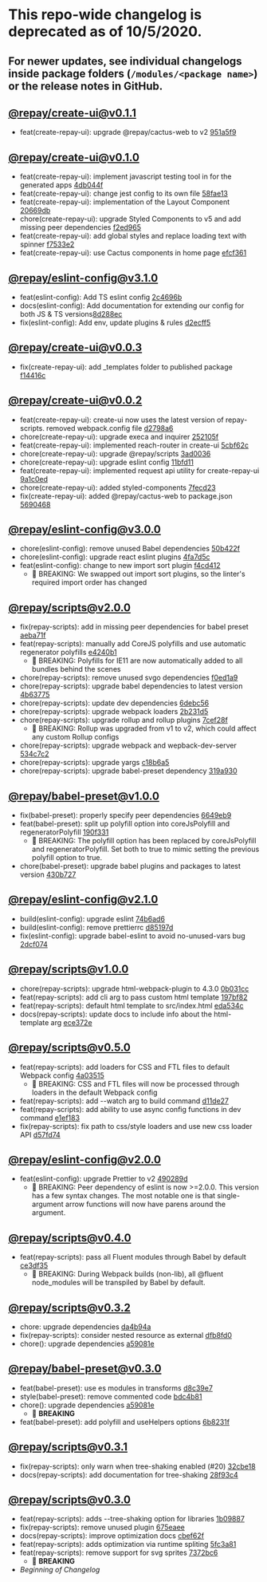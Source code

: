 # This repo-wide changelog is deprecated as of 10/5/2020.

## For newer updates, see individual changelogs inside package folders (`/modules/<package name>`) or the release notes in GitHub.


## [@repay/create-ui@v0.1.1](https://github.com/repaygithub/ui-tools/commit/339849bed832247ae88691e0a1e3ba484230c06b)

- feat(create-repay-ui): upgrade @repay/cactus-web to v2 [951a5f9](https://github.com/repaygithub/ui-tools/commit/951a5f947e23e81049dcad70cc834fdc417b06ca)


## [@repay/create-ui@v0.1.0](https://github.com/repaygithub/ui-tools/commit/d766030eb4514671b501fb1d28d1a724d6922f3c)

- feat(create-repay-ui): implement javascript testing tool in for the generated apps [4db044f](https://github.com/repaygithub/ui-tools/commit/4db044f1e65b603c523e05fcfb21fc78c6b829e9)
- feat(create-repay-ui): change jest config to its own file [58fae13](https://github.com/repaygithub/ui-tools/commit/58fae13a431a0263591f3435b3348a7d16b026e6)
- feat(create-repay-ui): implementation of the Layout Component [20669db](https://github.com/repaygithub/ui-tools/commit/20669db3a04573ca8e2e351f096dd1aa04335c9c)
- chore(create-repay-ui): upgrade Styled Components to v5 and add missing peer dependencies [f2ed965](https://github.com/repaygithub/ui-tools/commit/f2ed96552f154e653dc8e089ad44576d782d9095)
- feat(create-repay-ui): add global styles and replace loading text with spinner [f7533e2](https://github.com/repaygithub/ui-tools/commit/f7533e23fca778758a652014c29ff5e82ba5ea84)
- feat(create-repay-ui): use Cactus components in home page [efcf361](https://github.com/repaygithub/ui-tools/commit/efcf3619e25bc3653d87c9575734fed0657d0614)


## [@repay/eslint-config@v3.1.0](https://github.com/repaygithub/ui-tools/commit/3797641e014ef6f568956e40c97df6974b49df1a)

- feat(eslint-config): Add TS eslint config [2c4696b](https://github.com/repaygithub/ui-tools/pull/50/commits/2c4696b436fce9c521fc05c9c5e545274f7b0a2f)
- docs(eslint-config): Add documentation for extending our config for both JS & TS versions[8d288ec](https://github.com/repaygithub/ui-tools/pull/50/commits/8d288ec5932c4d8c654b3e776a19582151908943)
- fix(eslint-config): Add env, update plugins & rules [d2ecff5](https://github.com/repaygithub/ui-tools/pull/50/commits/d2ecff5b5425465567c020f811833ead9643fde3)


## [@repay/create-ui@v0.0.3](https://github.com/repaygithub/ui-tools/commit/111ae6b371c5b16e82016e1935ae5095528ab0a4)

- fix(create-repay-ui): add _templates folder to published package [f14416c](https://github.com/repaygithub/ui-tools/commit/f14416c36f572db959cdbe5f6c11251a2dc42362)


## [@repay/create-ui@v0.0.2](https://github.com/repaygithub/ui-tools/commit/3c98a3679016466cefd1b381e0e2512f10e30026)

- feat(create-repay-ui): create-ui now uses the latest version of repay-scripts. removed
webpack.config file [d2798a6](https://github.com/repaygithub/ui-tools/commit/d2798a6e059b9b3b2aee9d0486934e7d3a23a393)
- chore(create-repay-ui): upgrade execa and inquirer [252105f](https://github.com/repaygithub/ui-tools/commit/252105f8a0e44ad9fb50cbfef4aec1d9d54cc186)
- feat(create-repay-ui): implemented reach-router in create-ui [5cbf62c](https://github.com/repaygithub/ui-tools/commit/5cbf62c768cdcaacaead829e0b900548ee9baf00)
- chore(create-repay-ui): upgrade @repay/scripts [3ad0036](https://github.com/repaygithub/ui-tools/commit/3ad00364526bb0ba5157f421046849a22a2b0874)
- chore(create-repay-ui): upgrade eslint config [11bfd11](https://github.com/repaygithub/ui-tools/commit/11bfd11e6c73b0f50c323b09cdafc75e4eccfbbd)
- feat(create-repay-ui): implemented request api utility for create-repay-ui [9a1c0ed](https://github.com/repaygithub/ui-tools/commit/9a1c0ed4b8023943ffabebf94eb44ceba3ee53b2)
- chore(create-repay-ui): added styled-components [7fecd23](https://github.com/repaygithub/ui-tools/commit/7fecd23a8c695959e7a51b4fd58653e2100d123c)
- fix(create-repay-ui): added @repay/cactus-web to package.json [5690468](https://github.com/repaygithub/ui-tools/commit/569046851d56839d76780a8e42b0343d6b29df98)


## [@repay/eslint-config@v3.0.0](https://github.com/repaygithub/ui-tools/commit/8c546f590098f46a9f6f21affe7a377a8e493e71)

- chore(eslint-config): remove unused Babel dependencies [50b422f](https://github.com/repaygithub/ui-tools/pull/45/commits/50b422f9f451e08bc8d0232f6e4030075fe97b49)
- chore(eslint-config): upgrade react eslint plugins [4fa7d5c](https://github.com/repaygithub/ui-tools/pull/45/commits/4fa7d5c7797b4b6cd620691231e42cc0b9f33663)
- feat(eslint-config): change to new import sort plugin [f4cd412](https://github.com/repaygithub/ui-tools/pull/45/commits/f4cd412bbc80d2cbe11e88c5531dd2695e3bc0dd)
  - 🧨 BREAKING: We swapped out import sort plugins, so the linter's required import order has
changed


## [@repay/scripts@v2.0.0](https://github.com/repaygithub/ui-tools/commit/cc578296b43ecb41bea67669218dd3312e9140e8)

- fix(repay-scripts): add in missing peer dependencies for babel preset [aeba71f](https://github.com/repaygithub/ui-tools/commit/aeba71f125392d48d65bc61faa5a5c04e6a541d2)
- feat(repay-scripts): manually add CoreJS polyfills and use automatic regenerator polyfills [e4240b1](https://github.com/repaygithub/ui-tools/commit/e4240b138a002bbb6fc44b8a1677f1de5af63929)
  - 🧨 BREAKING: Polyfills for IE11 are now automatically added to all bundles behind the scenes
- chore(repay-scripts): remove unused svgo dependencies [f0ed1a9](https://github.com/repaygithub/ui-tools/commit/f0ed1a9c33c5dbac3f58ad8e98586cd46454cf29)
- chore(repay-scripts): upgrade babel dependencies to latest version [4b63775](https://github.com/repaygithub/ui-tools/commit/4b6377554c5549de8b0f90ed09659463a74ac1da)
- chore(repay-scripts): update dev dependencies [6debc56](https://github.com/repaygithub/ui-tools/commit/6debc56d8181c819c9a8f82f2044a11cf021cdcc)
- chore(repay-scripts): upgrade webpack loaders [2b231d5](https://github.com/repaygithub/ui-tools/commit/2b231d5cf2f2d3d0335a1f4ee5355b6c8d05171f)
- chore(repay-scripts): upgrade rollup and rollup plugins [7cef28f](https://github.com/repaygithub/ui-tools/commit/7cef28feeb7b459979611bd1f5a1c740634cbd33)
  - 🧨 BREAKING: Rollup was upgraded from v1 to v2, which could affect any custom Rollup configs
- chore(repay-scripts): upgrade webpack and wepback-dev-server [534c7c2](https://github.com/repaygithub/ui-tools/commit/534c7c28668919491be7737598c1a070330ee78d)
- chore(repay-scripts): upgrade yargs [c18b6a5](https://github.com/repaygithub/ui-tools/commit/c18b6a57e2574cd5aef222e2382e18632fe9032b)
- chore(repay-scripts): upgrade babel-preset dependency [319a930](https://github.com/repaygithub/ui-tools/commit/319a9300b3ff0eb904f1d07b06d95050607c5016)


## [@repay/babel-preset@v1.0.0](https://github.com/repaygithub/ui-tools/commit/a4093c1766b4a59b5dc19a1b2a9d84072f4853dc)

- fix(babel-preset): properly specify peer dependencies [6649eb9](https://github.com/repaygithub/ui-tools/commit/6649eb9b19f509342cbbd2c41916d86a323c7780)
- feat(babel-preset): split up polyfill option into coreJsPolyfill and regeneratorPolyfill [190f331](https://github.com/repaygithub/ui-tools/commit/190f3313ca86a0b68cef0cf28fb69ba9a9ce526c)
  - 🧨 BREAKING: The polyfill option has been replaced by coreJsPolyfill and regeneratorPolyfill.  Set both to true to mimic setting the previous polyfill option to true.
- chore(babel-preset): upgrade babel plugins and packages to latest version [430b727](https://github.com/repaygithub/ui-tools/commit/430b72777b1bdda4c37dd4bd50d9c338cf694988)


## [@repay/eslint-config@v2.1.0](https://github.com/repaygithub/ui-tools/commit/5d09d99b8a020a732fd235a7eb96e3acba76eb32)

- build(eslint-config): upgrade eslint [74b6ad6](https://github.com/repaygithub/ui-tools/commit/74b6ad69b12d669e923856899e5cb0abfb7a997e)
- build(eslint-config): remove prettierrc [d85197d](https://github.com/repaygithub/ui-tools/commit/d85197d10aa8f970490902d112446c6d5d82049e)
- fix(eslint-config): upgrade babel-eslint to avoid no-unused-vars bug [2dcf074](https://github.com/repaygithub/ui-tools/commit/2dcf074f3d9120dcc1e416ec8b51469c2ebf4206)

## [@repay/scripts@v1.0.0](https://github.com/repaygithub/ui-tools/commit/58393c088810ed03c229c67402bb12d711fd26c4)

- chore(repay-scripts): upgrade html-webpack-plugin to 4.3.0 [0b031cc](https://github.com/repaygithub/ui-tools/commit/0b031cc57b29105bd135ed79bd8d3c6ecbbea7f1)
- feat(repay-scripts): add cli arg to pass custom html template [197bf82](https://github.com/repaygithub/ui-tools/commit/197bf8236e03f4f8d008de0f276369c6740af86f)
- feat(repay-scripts): default html template to src/index.html [eda534c](https://github.com/repaygithub/ui-tools/commit/eda534c02b4dd8da4aa55b85ed7fa453c2dda6b4)
- docs(repay-scripts): update docs to include info about the html-template arg [ece372e](https://github.com/repaygithub/ui-tools/commit/ece372e5c9891fbe57fba6c6f1f3f9680fbbde17)


## [@repay/scripts@v0.5.0](https://github.com/repaygithub/ui-tools/commit/022ba0873cd8714629000c0a354ae6fc16ff6238)

- feat(repay-scripts): add loaders for CSS and FTL files to default Webpack config [4a03515](https://github.com/repaygithub/ui-tools/commit/4a035158bce1f5844037440652572762e6d9a0e7)
  - 🧨 BREAKING: CSS and FTL files will now be processed through loaders in the default Webpack
config
- feat(repay-scripts): add --watch arg to build command [d11de27](https://github.com/repaygithub/ui-tools/commit/d11de2713fd8a8869f55011682b1c92554583862)
- feat(repay-scripts): add ability to use async config functions in dev command [e1ef183](https://github.com/repaygithub/ui-tools/commit/e1ef1838f71922ebe62727ff133e96fb200a79e3)
- fix(repay-scripts): fix path to css/style loaders and use new css loader API [d57fd74](https://github.com/repaygithub/ui-tools/commit/d57fd74e4a0d9b5367862feb2349bbfe8fbaa6f9)


## [@repay/eslint-config@v2.0.0](https://github.com/repaygithub/ui-tools/commit/d13f67a14439253b9261edef9704171269aa5e0f)

- feat(eslint-config): upgrade Prettier to v2 [490289d](https://github.com/repaygithub/ui-tools/commit/490289d22c3500208b1b2245d37d2a1d41c7498f)
  - 🧨 BREAKING: Peer dependency of eslint is now >=2.0.0.  This version has a few
syntax changes.  The most notable one is that single-argument arrow functions will now have parens
around the argument.

## [@repay/scripts@v0.4.0](https://github.com/repaygithub/ui-tools/commit/1b89c4c03d678e3fadbf62880ebd11f385e16aad)

- feat(repay-scripts): pass all Fluent modules through Babel by default [ce3df35](https://github.com/repaygithub/ui-tools/commit/ce3df35fd87e8de0641c207e2a1fa1d48469b5c6)
  - 🧨 BREAKING: During Webpack builds (non-lib), all @fluent node_modules will be transpiled by Babel by default.

## [@repay/scripts@v0.3.2](https://github.com/repaygithub/ui-tools/commit/2a9ce3b271310a31862c72445f26c988fd24b9eb)

- chore: upgrade dependencies [da4b94a](https://github.com/repaygithub/ui-tools/commit/da4b94a64846821b9d6d7d4fb74d48a8b31517ac)
- fix(repay-scripts): consider nested resource as external [dfb8fd0](https://github.com/repaygithub/ui-tools/commit/dfb8fd01212091307cd794bcb30beb6c2fa3b315)
- chore(): upgrade dependencies [a59081e](https://github.com/repaygithub/ui-tools/commit/a59081e1ce36e3eea4f5fbe44c1e3dc30654927f)

## [@repay/babel-preset@v0.3.0](https://github.com/repaygithub/ui-tools/commit/91a43e017f3eaf4e9aaab88237437bbb734c9e75)

- feat(babel-preset): use es modules in transforms [d8c39e7](https://github.com/repaygithub/ui-tools/commit/d8c39e7efde9f5c8adb4893430c1a78e171c3e48)
- style(babel-preset): remove commented code [bdc4b81](https://github.com/repaygithub/ui-tools/commit/bdc4b81a55cada78c006bff099c06544c230cb11)
- chore(): upgrade dependencies [a59081e](https://github.com/repaygithub/ui-tools/commit/a59081e1ce36e3eea4f5fbe44c1e3dc30654927f)
  - 🚨 **BREAKING**
- feat(babel-preset): add polyfill and useHelpers options [6b8231f](https://github.com/repaygithub/ui-tools/commit/6b8231fd1a3a0e0bdb4ea99789d81e33728710c6)

## [@repay/scripts@v0.3.1](https://github.com/repaygithub/ui-tools/commit/ad3dbdb5b84b077707d8b9343dc4eac9c3b7bd8e)

- fix(repay-scripts): only warn when tree-shaking enabled (#20) [32cbe18](https://github.com/repaygithub/ui-tools/commit/32cbe18ebfcdc41f98a2606d70f1d326b36528ac)
- docs(repay-scripts): add documentation for tree-shaking [28f93c4](https://github.com/repaygithub/ui-tools/commit/28f93c49166de48f9b61419c0f7047eafadd3572)

## [@repay/scripts@v0.3.0](https://github.com/repaygithub/ui-tools/commit/34bf480783d47b25fbc53d3195366d2c6a55ce0e)

- feat(repay-scripts): adds --tree-shaking option for libraries [1b09887](https://github.com/repaygithub/ui-tools/commit/1b09887e007e2fdc76f68b7dab83ddb35fc3b482)
- fix(repay-scripts): remove unused plugin [675eaee](https://github.com/repaygithub/ui-tools/commit/675eaee2f2301c3acc3c2a0765649164312a8afe)
- docs(repay-scripts): improve optimization docs [cbef62f](https://github.com/repaygithub/ui-tools/commit/cbef62f0943c8c084a34a659e9e8aeb570e2a17e)
- feat(repay-scripts): adds optimization via runtime spliting [5fc3a81](https://github.com/repaygithub/ui-tools/commit/5fc3a8137c86988a56c0ebcee6ee99f6b79d7ade)
- feat(repay-scripts): remove support for svg sprites [7372bc6](https://github.com/repaygithub/ui-tools/commit/7372bc636716ceccc083c7464ae42b5f78c71194)
  - 🚨 **BREAKING**
- _Beginning of Changelog_
